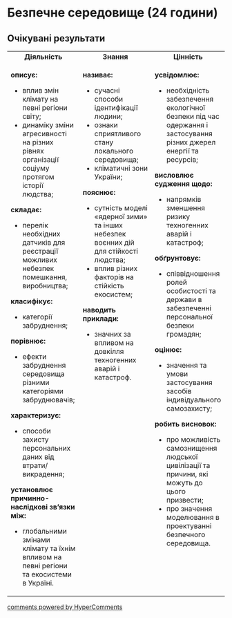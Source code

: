 <div id="hypercomments_widget" class="js-hypercomments-widget invisible"></div>

# Безпечне середовище (24 години)

## Очікувані результати

<table>
  <tr>
	<td width="33%" align="center"><b>Діяльність</b></td>
	<td width="33%" align="center"><b>Знання</b></td>
	<td width="33%" align="center"><b>Цінність</b></td>
  </tr>
  <tr>
  <td width="33%" style="vertical-align:top !important;">
    <p><b>описує:</b><br><ul>
    <li>вплив змін клімату на певні регіони світу;</li>
    <li>динаміку зміни агресивності на різних рівнях організації соціуму протягом історії людства;</li>
    </ul>
    <b>складає:</b><br><ul>
    <li>перелік необхідних датчиків для реєстрації можливих небезпек помешкання, виробництва;</li>
    </ul>
    <b>класифікує: </b><br><ul>
    <li>категорії забруднення; </li>
    </ul>
    <b>порівнює: </b><br><ul>
    <li>ефекти забруднення середовища різними категоріями забруднювачів;</li>
    </ul>
    <b>характеризує: </b><br><ul>
    <li>способи захисту персональних даних від втрати/викрадення; </li>
    </ul>
    <b>установлює причинно-наслідкові зв’язки між:</b><br><ul>
    <li>глобальними змінами клімату та їхнім впливом на певні регіони та екосистеми в Україні.</li>
    </ul></p>
  </td>
  <td width="33%" style="vertical-align:top !important;">
    <p><b>називає:</b><br><ul>
    <li>сучасні способи ідентифікації людини; </li>
    <li>ознаки сприятливого стану локального середовища;</li>
    <li>кліматичні зони України;</li>
    </ul>
    <b>пояснює: </b><br><ul>
    <li>сутність моделі «ядерної зими» та інших небезпек воєнних дій для стійкості людства;</li>
    <li>вплив різних факторів на стійкість екосистем;</li>
    </ul>
    <b>наводить приклади: </b><br><ul>
    <li>значних за впливом на довкілля техногенних аварій і катастроф.</li>
    </ul></p>
  </td>
  <td width="33%" style="vertical-align:top !important;">
    <p><b>усвідомлює:</b><br><ul>
    <li>необхідність забезпечення екологічної безпеки під час одержання і застосування різних джерел енергії та ресурсів; </li>
    </ul>
    <b>висловлює судження щодо: </b><br><ul>
    <li>напрямків зменшення ризику техногенних аварій і катастроф;</li>
    </ul>
    <b>обґрунтовує: </b><br><ul>
    <li>співвідношення ролей особистості та держави в забезпеченні персональної безпеки громадян;</li>
    </ul>
    <b>оцінює:</b><br><ul>
    <li>значення та умови застосування засобів індивідуального самозахисту;</li>
    </ul>
    <b>робить висновок:</b><br><ul>
    <li>про можливість самознищення людської цивілізації та причини, які можуть до цього призвести;</li>
    <li>про значення моделювання в проектуванні безпечного середовища.</li>
    </ul></p>
  </td>
  </tr>
</table>

<div class="js-hypercomments-container">
<a href="http://hypercomments.com" class="hc-link" title="comments widget">comments powered by HyperComments</a>
</div>